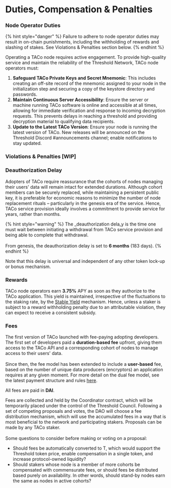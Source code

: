 # Duties, Compensation & Penalties

### Node **Operator Duties**&#x20;

{% hint style="danger" %}
Failure to adhere to node operator duties may result in on-chain punishments, including the withholding of rewards and slashing of stakes. See Violations & Penalties section below.&#x20;
{% endhint %}

Operating a TACo node requires active engagement. To provide high-quality service and maintain the reliability of the Threshold Network, TACo node operators must:

1. **Safeguard TACo Private Keys and Secret Mnemonic**: This includes creating an off-site record of the mnemonic assigned to your node in the initialization step and securing a copy of the keystore directory and passwords.
2. **Maintain Continuous Server Accessibility**: Ensure the server or machine running TACo software is online and accessible at all times, allowing for immediate verification and response to incoming decryption requests. This prevents delays in reaching a threshold and providing decryption material to qualifying data recipients.
3. **Update to the Latest TACo Version**: Ensure your node is running the latest version of TACo. New releases will be announced on the Threshold Discord #announcements channel; enable notifications to stay updated.

### Violations & Penalties \[WIP]

### **Deauthorization Delay**&#x20;

Adopters of TACo require reassurance that the cohorts of nodes managing their users' data will remain intact for extended durations. Although cohort members can be securely replaced, while maintaining a persistent public key, it is preferable for economic reasons to minimize the number of node replacement rituals – particularly in the genesis era of the service. Hence, TACo service provision ideally involves a commitment to provide service for years, rather than months.&#x20;

{% hint style="warning" %}
The _deauthorization dela_y is the time one must wait between initiating a withdrawal from TACo service provision and being able to complete that withdrawal.\
\
From genesis, the deauthorization delay is set to **6 months** (183 days).&#x20;
{% endhint %}

Note that this delay is universal and independent of any other token lock-up or bonus mechanism.&#x20;

### **Rewards**&#x20;

TACo node operators earn **3.75%** APY as soon as they authorize to the TACo application. This yield is maintained, irrespective of the fluctuations to the staking rate, by the [Stable Yield](https://forum.threshold.network/t/tip-003-threshold-network-reward-mechanisms-proposal-i-stable-yield-for-non-institutional-staker-welfare/82) mechanism. Hence, unless a staker is subject to a reward withholding penalty due to an attributable violation, they can expect to receive a consistent subsidy. &#x20;

### **Fees**&#x20;

The first version of TACo launched with fee-paying adopting developers. The first set of developers paid a **duration-based fee** upfront, giving them access to the TACo API and a corresponding cohort of nodes to manage access to their users' data. \
\
Since then, the fee model has been extended to include a **user-based** fee, based on the number of unique data producers (encryptors) an application requires at any given moment. For more detail on the dual fee model, see the latest payment structure and rules [here](../../app-development/staking-contract-and-dao/staking-contract-and-dao-api/vendingmachine.md).

All fees are paid in **DAI**.

Fees are collected and held by the Coordinator contract, which will be temporarily placed under the control of the Threshold Council. Following a set of competing proposals and votes, the DAO will choose a fee distribution mechanism, which will use the accumulated fees in a way that is most beneficial to the network and participating stakers. Proposals can be made by any TACo staker. \
\
Some questions to consider before making or voting on a proposal:&#x20;

* Should fees be automatically converted to T, which would support the Threshold token price, enable compensation in a single token, and increase protocol-owned liquidity?
* Should stakers whose node is a member of more cohorts be compensated with commensurate fees, or should fees be distributed based purely on availability. In other words, should stand-by nodes earn the same as nodes in active cohorts?

